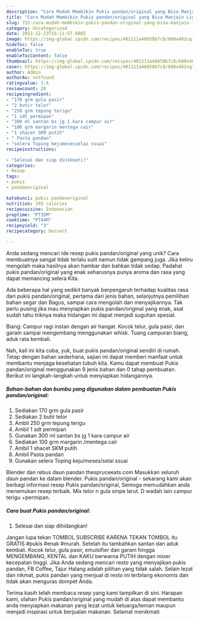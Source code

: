 ```yaml
---
description: "Cara Mudah Membikin Pukis pandan/original yang Bisa Manjain Lidah"
title: "Cara Mudah Membikin Pukis pandan/original yang Bisa Manjain Lidah"
slug: 722-cara-mudah-membikin-pukis-pandan-original-yang-bisa-manjain-lidah
category: Uncategorized
date: 2022-12-23T15:11:57.600Z
image: https://img-global.cpcdn.com/recipes/401111a46858b7c0/680x482cq70/pukis-pandanoriginal-foto-resep-utama.jpg
hideToc: false
enableToc: true
enableTocContent: false
thumbnail: https://img-global.cpcdn.com/recipes/401111a46858b7c0/680x482cq70/pukis-pandanoriginal-foto-resep-utama.jpg
cover: https://img-global.cpcdn.com/recipes/401111a46858b7c0/680x482cq70/pukis-pandanoriginal-foto-resep-utama.jpg
author: Admin
authorAv: notfound
ratingvalue: 3.6
reviewcount: 20
recipeingredient:
- "170 grm gula pasir"
- "2 butir telor"
- "250 grm tepung terigu"
- "1 sdt permipan"
- "300 ml santan bs jg 1 kara campur air"
- "100 grm margarin mentega cair"
- "1 shacet SKM putih"
- " Pasta pandan"
- "selera Toping kejumesesselai ssuai"
recipeinstructions:

- "Selesai dan siap dinikmati!"
categories:
- Resep
tags:
- pukis
- pandanoriginal

katakunci: pukis pandanoriginal 
nutrition: 293 calories
recipecuisine: Indonesian
preptime: "PT35M"
cooktime: "PT44M"
recipeyield: "3"
recipecategory: Dessert

---
```





Anda sedang mencari ide resep pukis pandan/original yang unik? Cara membuatnya sangat tidak terlalu sulit namun tidak gampang juga. Jika keliru mengolah maka hasilnya akan hambar dan bahkan tidak sedap. Padahal pukis pandan/original yang enak seharusnya punya aroma dan rasa yang dapat memancing selera Kita.





Ada beberapa hal yang sedikit banyak berpengaruh terhadap kualitas rasa dari pukis pandan/original, pertama dari jenis bahan, selanjutnya pemilihan bahan segar dan Bagus, sampai cara mengolah dan menyajikannya. Tak perlu pusing jika mau menyiapkan pukis pandan/original yang enak,      asal sudah tahu triknya maka hidangan ini dapat menjadi suguhan spesial.














Biang: Campur ragi instan dengan air hangat. Kocok telur, gula pasir, dan garam sampai mengembang menggunakan whisk. Tuang campuran biang, aduk rata kembali.






Nah, kali ini kita coba, yuk, buat pukis pandan/original sendiri di rumah. Tetap dengan bahan sederhana, sajian ini dapat memberi manfaat untuk membantu menjaga kesehatan tubuh kita. Kamu dapat membuat Pukis pandan/original menggunakan 9 jenis bahan dan 0 tahap pembuatan. Berikut ini langkah-langkah untuk menyiapkan hidangannya.

<!--inarticleads1-->

##### Bahan-bahan dan bumbu yang digunakan dalam pembuatan Pukis pandan/original:

1. Sediakan 170 grm gula pasir
1. Sediakan 2 butir telor
1. Ambil 250 grm tepung terigu
1. Ambil 1 sdt permipan
1. Gunakan 300 ml santan bs jg 1 kara campur air
1. Sediakan 100 grm margarin /mentega cair
1. Ambil 1 shacet SKM putih
1. Ambil  Pasta pandan
1. Gunakan selera Toping keju/meses/selai ssuai


Blender dan rebus daun pandan thespruceeats.com Masukkan seluruh daun pandan ke dalam blender. Pukis pandan/original - sekarang kami akan berbagi informasi resep Pukis pandan/original, Semoga memudahkan anda menemukan resep terbaik. Mix telor n gula smpe larut. D wadah lain campur terigu +permipan. 

<!--inarticleads2-->

##### Cara buat Pukis pandan/original:


1. Selesai dan siap dihidangkan!

Jangan lupa tekan TOMBOL SUBSCRIBE KARENA TEKAN TOMBOL itu GRATIS #pukis #enak #murah. Setelah itu tambahkan santan dan aduk kembali. Kocok telur, gula pasir, emulsifier dan garam hingga MENGEMBANG, KENTAL dan KAKU berwarna PUTIH dengan mixer kecepatan tinggi. Jika Anda sedang mencari resto yang menyajikan pukis pandan, FB Coffee, Tajur Halang adalah pilihan yang tidak salah. Selain lezat dan nikmat, pukis pandan yang menjual di resto ini terbilang ekonomis dan tidak akan menguras dompet Anda. 

Terima kasih telah membaca resep yang kami tampilkan di sini. Harapan kami, olahan Pukis pandan/original yang mudah di atas dapat membantu anda menyiapkan makanan yang lezat untuk keluarga/teman maupun menjadi inspirasi untuk berjualan makanan. Selamat menikmati
